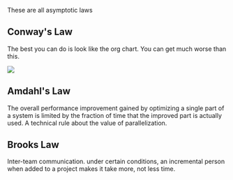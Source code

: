 These are all asymptotic laws

## Conway's Law

The best you can do is look like the org chart. You can get much worse than this.


![](https://media.licdn.com/dms/image/C4D12AQHOzv9U2TkkIQ/article-cover_image-shrink_423_752/0/1520185198057?e=1692230400&v=beta&t=M4on-NiRr2H-JIrGIgocFLxFPg6Gtu897-FCRaFoUmk)

## Amdahl's Law

The overall performance improvement gained by optimizing a single part of a system is limited by the fraction of time that the improved part is actually used. A technical rule about the value of parallelization. 
    

## Brooks Law

Inter-team communication. under certain conditions, an incremental person when added to a project makes it take more, not less time.

